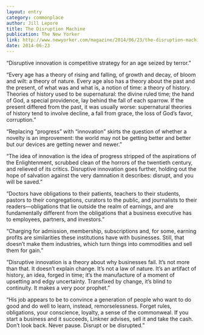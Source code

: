 ```yaml
---
layout: entry
category: commonplace
author: Jill Lepore
title: The Disruption Machine
publication: The New Yorker
link: http://www.newyorker.com/magazine/2014/06/23/the-disruption-machine
date: 2014-06-23
---
```


“Disruptive innovation is competitive strategy for an age seized by terror.”

“Every age has a theory of rising and falling, of growth and decay, of bloom and wilt: a theory of nature. Every age also has a theory about the past and the present, of what was and what is, a notion of time: a theory of history. Theories of history used to be supernatural: the divine ruled time; the hand of God, a special providence, lay behind the fall of each sparrow. If the present differed from the past, it was usually worse: supernatural theories of history tend to involve decline, a fall from grace, the loss of God’s favor, corruption.”

“Replacing “progress” with “innovation” skirts the question of whether a novelty is an improvement: the world may not be getting better and better but our devices are getting newer and newer.”

“The idea of innovation is the idea of progress stripped of the aspirations of the Enlightenment, scrubbed clean of the horrors of the twentieth century, and relieved of its critics. Disruptive innovation goes further, holding out the hope of salvation against the very damnation it describes: disrupt, and you will be saved.”

“Doctors have obligations to their patients, teachers to their students, pastors to their congregations, curators to the public, and journalists to their readers—obligations that lie outside the realm of earnings, and are fundamentally different from the obligations that a business executive has to employees, partners, and investors.”

“Charging for admission, membership, subscriptions and, for some, earning profits are similarities these institutions have with businesses. Still, that doesn’t make them industries, which turn things into commodities and sell them for gain.”

“Disruptive innovation is a theory about why businesses fail. It’s not more than that. It doesn’t explain change. It’s not a law of nature. It’s an artifact of history, an idea, forged in time; it’s the manufacture of a moment of upsetting and edgy uncertainty. Transfixed by change, it’s blind to continuity. It makes a very poor prophet.”

“His job appears to be to convince a generation of people who want to do good and do well to learn, instead, remorselessness. Forget rules, obligations, your conscience, loyalty, a sense of the commonweal. If you start a business and it succeeds, Linkner advises, sell it and take the cash. Don’t look back. Never pause. Disrupt or be disrupted.”


